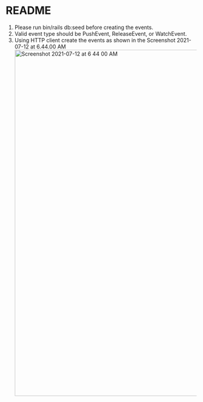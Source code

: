 # README

1. Please run bin/rails db:seed before creating the events.
2. Valid event type should be PushEvent, ReleaseEvent, or WatchEvent.
3. Using HTTP client create the events as shown in the Screenshot 2021-07-12 at 6.44.00 AM<img width="915" alt="Screenshot 2021-07-12 at 6 44 00 AM" src="https://user-images.githubusercontent.com/6071739/125216788-d8a05200-e2dc-11eb-843c-687a81527938.png">


